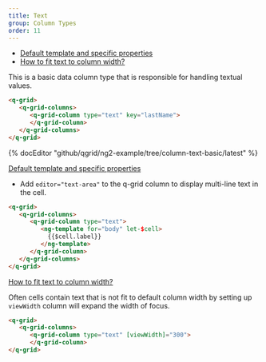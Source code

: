 ```yaml
---
title: Text
group: Column Types
order: 11
---
```

- [Default template and specific properties](#default-template-and-specific-properties)
- [How to fit text to column width?](#how-to-fit-text-to-column-width)

This is a basic data column type that is responsible for handling textual values.

```html
<q-grid>
   <q-grid-columns>
      <q-grid-column type="text" key="lastName">
      </q-grid-column>
   </q-grid-columns>
</q-grid>
```

{% docEditor "github/qgrid/ng2-example/tree/column-text-basic/latest" %}

<a name="default-template-and-specific-properties" href="#default-template-and-specific-properties">
   Default template and specific properties
</a>

* Add `editor="text-area"` to the q-grid column to display multi-line text in the cell.

```html
<q-grid>
   <q-grid-columns>
      <q-grid-column type="text">
         <ng-template for="body" let-$cell>	
           {{$cell.label}}
         </ng-template>
      </q-grid-column>
   </q-grid-columns>
</q-grid>
```

<a name="how-to-fit-text-to-column-width" href="#how-to-fit-text-to-column-width">
   How to fit text to column width?
</a>

Often cells contain text that is not fit to default column width by setting up `viewWidth` column will expand the width of focus.

```html
<q-grid>
   <q-grid-columns>
      <q-grid-column type="text" [viewWidth]="300">
      </q-grid-column>
</q-grid>
```
